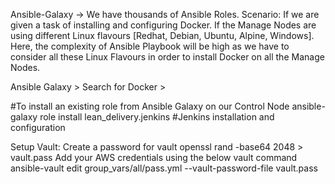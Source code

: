Ansible-Galaxy → We have thousands of Ansible Roles. 
Scenario:
If we are given a task of installing and configuring Docker. If the Manage Nodes are using different Linux flavours [Redhat, Debian, Ubuntu, Alpine, Windows]. 
Here, the complexity of Ansible Playbook will be high as we have to consider all these Linux Flavours in order to install Docker on all the Manage Nodes.

Ansible Galaxy > Search for Docker > 

#To install an existing role from Ansible Galaxy on our Control Node
ansible-galaxy role install lean_delivery.jenkins   #Jenkins installation and configuration

Setup Vault:
Create a password for vault
openssl rand -base64 2048 > vault.pass
Add your AWS credentials using the below vault command
ansible-vault edit group_vars/all/pass.yml --vault-password-file vault.pass
